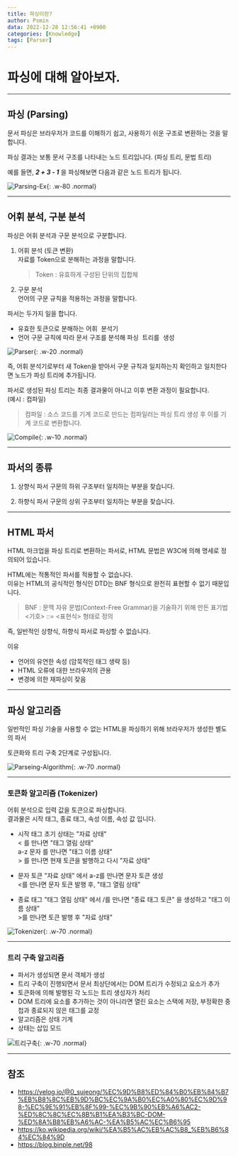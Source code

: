 ```yaml
---
title: 파싱이란?
author: Psmin
data: 2022-12-28 12:56:41 +0900
categories: [Knowledge]
tags: [Parser]
---
```


# 파싱에 대해 알아보자.

---

## 파싱 (Parsing)

문서 파싱은 브라우저가 코드를 이해하기 쉽고, 사용하기 쉬운 구조로 변환하는 것을 말합니다.

파싱 결과는 보통 문서 구조를 나타내는 노드 트리입니다. (파싱 트리, 문법 트리)

예를 들면, **_2 + 3 - 1_** 을 파싱해보면 다음과 같은 노드 트리가 됩니다.

![Parsing-Ex](/assets/img/parsing-ex.png){: .w-80 .normal}

---

## 어휘 분석, 구분 분석

파싱은 어휘 분석과 구문 분석으로 구분합니다.

1. 어휘 분석 (토큰 변환)  
   자료를 Token으로 분해하는 과정을 말합니다.

   > Token : 유효하게 구성된 단위의 집합체

2. 구문 분석  
   언어의 구문 규칙을 적용하는 과정을 말합니다.

파서는 두가지 일을 합니다.

- 유효한 토큰으로 분해하는 <kbd>어휘 분석기</kbd>
- 언어 구문 규칙에 따라 문서 구조를 분석해 <kbd>파싱 트리를 생성</kbd>

![Parser](/assets/img/parser.png){: .w-20 .normal}

즉, 어휘 분석기로부터 새 Token을 받아서 구문 규칙과 일치하는지 확인하고 일치한다면 노드가 파싱 트리에 추가됩니다.

파서로 생성된 파싱 트리는 최종 결과물이 아니고 이후 변환 과정이 필요합니다.  
(예시 : 컴파일)

> 컴파일 : 소스 코드를 기계 코드로 만드는 컴파일러는 파싱 트리 생성 후 이를 기계 코드로 변환합니다.

![Compile](/assets/img/compile.png){: .w-10 .normal}

---

## 파서의 종류

1. 상향식 파서
   구문의 하위 구조부터 일치하는 부분을 찾습니다.

2. 하향식 파서
   구문의 상위 구조부터 일치하는 부분을 찾습니다.

---

## HTML 파서

HTML 마크업을 파싱 트리로 변환하는 파서로, HTML 문법은 W3C에 의해 명세로 정의되어 있습니다.

HTML에는 적통적인 파서를 적용할 수 없습니다.  
이유는 HTML의 공식적인 형식인 DTD는 BNF 형식으로 완전히 표현할 수 없기 때문입니다.

> BNF : 문맥 자유 문법(Context-Free Grammar)을 기술하기 위해 만든 표기법
> \<기호\> ::= \<표현식\> 형태로 정의

즉, 일반적인 상향식, 하향식 파서로 파싱할 수 없습니다.

이유

- 언어의 유연한 속성 (암묵적인 태그 생략 등)
- HTML 오류에 대한 브라우저의 관용
- 변경에 의한 재파싱이 잦음

---

## 파싱 알고리즘

일반적인 파싱 기술을 사용할 수 없는 HTML을 파싱하기 위해 브라우저가 생성한 별도의 파서

토큰화와 트리 구축 2단계로 구성됩니다.

![Parseing-Algorithm](/assets/img/parsing-algorithm.png){: .w-70 .normal}

---

### 토큰화 알고리즘 (Tokenizer)

어휘 분석으로 입력 값을 토큰으로 파싱합니다.  
결과물은 시작 태그, 종료 태그, 속성 이름, 속성 값 입니다.

- 시작 태그
  초기 상태는 "자료 상태"  
  \< 를 만나면 "태그 열림 상태"  
  a-z 문자 를 만나면 "태그 이름 상태"  
  \> 를 만나면 현재 토큰을 발행하고 다시 "자료 상태"

- 문자 토큰
  "자료 상태" 에서 a-z를 만나면 문자 토큰 생성  
  \<를 만나면 문자 토큰 발행 후, "태그 열림 상태"

- 종료 태그
  "태그 열림 상태" 에서 /를 만나면 "종료 태그 토큰" 을 생성하고 "태그 이름 상태"  
  \>를 만나면 토큰 발행 후 "자료 상태"

![Tokenizer](/assets/img/tokenizer.png){: .w-70 .normal}

---

### 트리 구축 알고리즘

- 파서가 생성되면 문서 객체가 생성
- 트리 구축이 진행되면서 문서 최상단에서는 DOM 트리가 수정되고 요소가 추가
- 토큰화에 의해 발행된 각 노드는 트리 생성자가 처리
- DOM 트리에 요소를 추가하는 것이 아니라면 열린 요소는 스택에 저장, 부정확한 중첩과 종료되지 않은 태그를 교정
- 알고리즘은 상태 기계
- 상태는 삽입 모드

![트리구축](/assets/img/algorithm-02.png){: .w-70 .normal}

---

## 참조

- <https://velog.io/@0_sujeong/%EC%9D%B8%ED%84%B0%EB%84%B7%EB%B8%8C%EB%9D%BC%EC%9A%B0%EC%A0%80%EC%9D%98-%EC%9E%91%EB%8F%99-%EC%9B%90%EB%A6%AC2-%ED%8C%8C%EC%8B%B1%EA%B3%BC-DOM-%ED%8A%B8%EB%A6%AC-%EA%B5%AC%EC%B6%95>
- <https://ko.wikipedia.org/wiki/%EA%B5%AC%EB%AC%B8_%EB%B6%84%EC%84%9D>
- <https://blog.binple.net/98>
